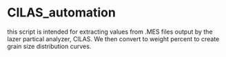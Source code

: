 # CILAS_automation
this script is intended for extracting values from .MES files output by the lazer partical analyzer, CILAS. We then convert to weight percent to create grain size distribution curves.  

